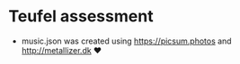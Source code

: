 Teufel assessment
=================

* music.json was created using https://picsum.photos and http://metallizer.dk ❤️
